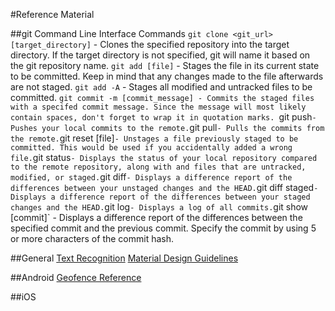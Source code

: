 #Reference Material

##git Command Line Interface Commands
`git clone <git_url> [target_directory]` - Clones the specified repository into the target directory. If the target directory is not specified, git will name it based on the git repository name.
`git add [file]` - Stages the file in its current state to be committed. Keep in mind that any changes made to the file afterwards are not staged.
`git add -A` - Stages all modified and untracked files to be committed.
`git commit -m [commit_message] - Commits the staged files with a specifed commit message. Since the message will most likely contain spaces, don't forget to wrap it in quotation marks.
`git push` - Pushes your local commits to the remote.
`git pull` - Pulls the commits from the remote.
`git reset [file]` - Unstages a file previously staged to be committed. This would be used if you accidentally added a wrong file.
`git status` - Displays the status of your local repository compared to the remote repository, along with and files that are untracked, modified, or staged.
`git diff` - Displays a difference report of the differences between your unstaged changes and the HEAD.
`git diff staged` - Displays a difference report of the differences between your staged changes and the HEAD.
`git log` - Displays a log of all commits.
`git show [commit]` - Displays a difference report of the differences between the specified commit and the previous commit. Specify the commit by using 5 or more characters of the commit hash.

##General
[Text Recognition](https://developers.google.com/vision/text-overview)
[Material Design Guidelines](https://material.io/guidelines/)

##Android
[Geofence Reference](https://developer.android.com/training/location/geofencing.html)

##iOS
